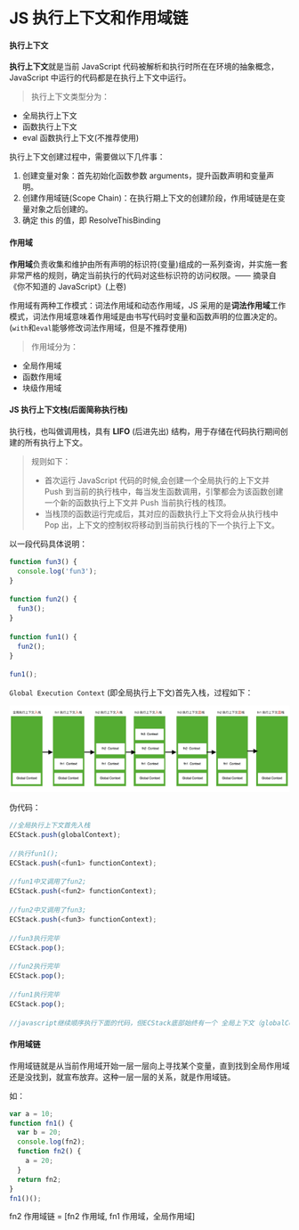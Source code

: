 # JS 执行上下文和作用域链

#### 执行上下文

**执行上下文**就是当前 JavaScript 代码被解析和执行时所在在环境的抽象概念，JavaScript 中运行的代码都是在执行上下文中运行。

> 执行上下文类型分为：

- 全局执行上下文
- 函数执行上下文
- eval 函数执行上下文(不推荐使用)

执行上下文创建过程中，需要做以下几件事：

1. 创建变量对象：首先初始化函数参数 arguments，提升函数声明和变量声明。
2. 创建作用域链(Scope Chain)：在执行期上下文的创建阶段，作用域链是在变量对象之后创建的。
3. 确定 this 的值，即 ResolveThisBinding

#### 作用域

**作用域**负责收集和维护由所有声明的标识符(变量)组成的一系列查询，并实施一套非常严格的规则，确定当前执行的代码对这些标识符的访问权限。—— 摘录自《你不知道的 JavaScript》(上卷)

作用域有两种工作模式：词法作用域和动态作用域，JS 采用的是**词法作用域**工作模式，词法作用域意味着作用域是由书写代码时变量和函数声明的位置决定的。(`with`和`eval`能够修改词法作用域，但是不推荐使用)

> 作用域分为：

- 全局作用域
- 函数作用域
- 块级作用域

#### JS 执行上下文栈(后面简称执行栈)

执行栈，也叫做调用栈，具有 **LIFO** (后进先出) 结构，用于存储在代码执行期间创建的所有执行上下文。

> 规则如下：
>
> - 首次运行 JavaScript 代码的时候,会创建一个全局执行的上下文并 Push 到当前的执行栈中，每当发生函数调用，引擎都会为该函数创建一个新的函数执行上下文并 Push 当前执行栈的栈顶。
> - 当栈顶的函数运行完成后，其对应的函数执行上下文将会从执行栈中 Pop 出，上下文的控制权将移动到当前执行栈的下一个执行上下文。

以一段代码具体说明：

```javascript
function fun3() {
  console.log('fun3');
}

function fun2() {
  fun3();
}

function fun1() {
  fun2();
}

fun1();
```

`Global Execution Context` (即全局执行上下文)首先入栈，过程如下：

![图片](../images/执行栈.jpg)

伪代码：

```javascript
//全局执行上下文首先入栈
ECStack.push(globalContext);

//执行fun1();
ECStack.push(<fun1> functionContext);

//fun1中又调用了fun2;
ECStack.push(<fun2> functionContext);

//fun2中又调用了fun3;
ECStack.push(<fun3> functionContext);

//fun3执行完毕
ECStack.pop();

//fun2执行完毕
ECStack.pop();

//fun1执行完毕
ECStack.pop();

//javascript继续顺序执行下面的代码，但ECStack底部始终有一个 全局上下文（globalContext）;
```

#### 作用域链

作用域链就是从当前作用域开始一层一层向上寻找某个变量，直到找到全局作用域还是没找到，就宣布放弃。这种一层一层的关系，就是作用域链。

如：

```javascript
var a = 10;
function fn1() {
  var b = 20;
  console.log(fn2);
  function fn2() {
    a = 20;
  }
  return fn2;
}
fn1()();
```

fn2 作用域链 = [fn2 作用域, fn1 作用域，全局作用域]
